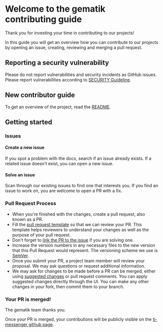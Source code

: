 # Welcome to the gematik contributing guide <!-- omit in toc -->
 
Thank you for investing your time in contributing to our projects!
 
In this guide you will get an overview how you can contribute to our projects by opening an issue, creating, reviewing and merging a pull request.
  
## Reporting a security vulnerability
 
Please do not report vulnerabilities and security incidents as GitHub issues. Please report vulnerabilities according to [SECURITY Guideline](SECURITY.md).
 
## New contributor guide
 
To get an overview of the project, read the [README](README.adoc).
 
## Getting started
 
### Issues
 
#### Create a new issue
 
If you spot a problem with the docs, search if an issue already exists.
If a related issue doesn't exist, you can open a new issue.
 
#### Solve an issue
 
Scan through our existing issues to find one that interests you. If you find an issue to work on, you are welcome to open a PR with a fix.
  
### Pull Request Process
 
- When you're finished with the changes, create a pull request, also known as a PR.
- Fill the [pull request template](pull_request_template.md) so that we can review your PR. This template helps reviewers to understand your changes as well as the purpose of your pull request.
- Don't forget to [link the PR to the issue](https://docs.github.com/en/issues/tracking-your-work-with-issues/linking-a-pull-request-to-an-issue) if you are solving one.
- Increase the version numbers in any necessary files to the new version that this
  Pull Request would represent. The versioning scheme we use is [SemVer](http://semver.org/).
- Once you submit your PR, a project team member will review your proposal. We may ask questions or request additional information.
- We may ask for changes to be made before a PR can be merged, either using [suggested changes](https://docs.github.com/en/github/collaborating-with-issues-and-pull-requests/incorporating-feedback-in-your-pull-request)
  or pull request comments. You can apply suggested changes directly through the UI. You can make any other changes in your fork, then commit them to your branch.
 
### Your PR is merged!
 
The gematik team thanks you.
 
Once your PR is merged, your contributions will be publicly visible on the [ti-messenger github page](https://github.com/gematik/api-ti-messenger). 